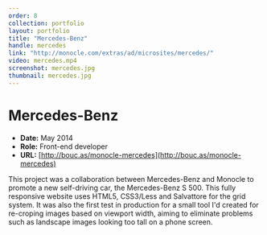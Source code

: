 ```yaml
---
order: 8
collection: portfolio
layout: portfolio
title: "Mercedes-Benz"
handle: mercedes
link: "http://monocle.com/extras/ad/microsites/mercedes/"
video: mercedes.mp4
screenshot: mercedes.jpg
thumbnail: mercedes.jpg
---
```

# Mercedes-Benz

- **Date:** May 2014
- **Role:** Front-end developer
- **URL:** [http://bouc.as/monocle-mercedes](http://bouc.as/monocle-mercedes)

This project was a collaboration between Mercedes-Benz and Monocle to promote a new self-driving car, the Mercedes-Benz S 500. This fully responsive website uses HTML5, CSS3/Less and Salvattore for the grid system. It was also the first test in production for a small tool I'd created for re-croping images based on viewport width, aiming to eliminate problems such as landscape images looking too tall on a phone screen.